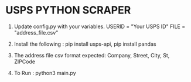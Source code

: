 # USPS PYTHON SCRAPER

1. Update config.py with your variables.
USERID = "Your USPS ID"
FILE = "address_file.csv"

2. Install the following :
pip install usps-api,
pip install pandas

3. The address file csv format expected: Company,	Street,	City,	St,	ZIPCode

4. To Run :
python3 main.py
